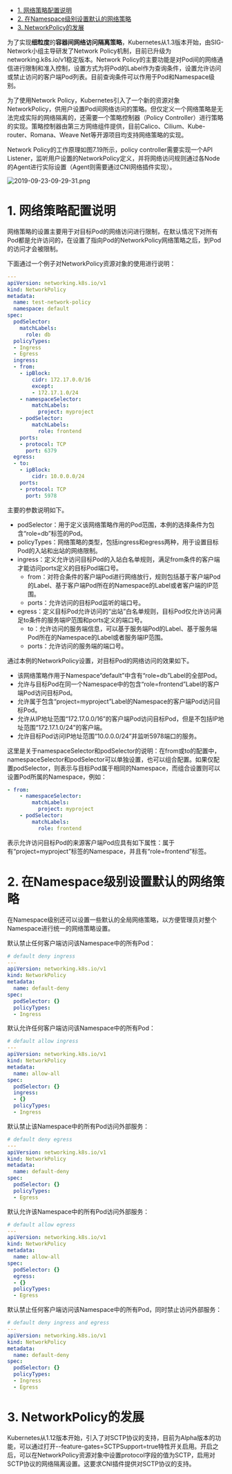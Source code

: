 
<!-- @import "[TOC]" {cmd="toc" depthFrom=1 depthTo=6 orderedList=false} -->

<!-- code_chunk_output -->

- [1. 网络策略配置说明](#1-网络策略配置说明)
- [2. 在Namespace级别设置默认的网络策略](#2-在namespace级别设置默认的网络策略)
- [3. NetworkPolicy的发展](#3-networkpolicy的发展)

<!-- /code_chunk_output -->

为了实现**细粒度**的**容器间网络访问隔离策略**，Kubernetes从1.3版本开始，由SIG\-Network小组主导研发了Network Policy机制，目前已升级为networking.k8s.io/v1稳定版本。Network Policy的主要功能是对Pod间的网络通信进行限制和准入控制，设置方式为将Pod的Label作为查询条件，设置允许访问或禁止访问的客户端Pod列表。目前查询条件可以作用于Pod和Namespace级别。

为了使用Network Policy，Kubernetes引入了一个新的资源对象NetworkPolicy，供用户设置Pod间网络访问的策略。但仅定义一个网络策略是无法完成实际的网络隔离的，还需要一个策略控制器（Policy Controller）进行策略的实现。策略控制器由第三方网络组件提供，目前Calico、Cilium、Kube\-router、Romana、Weave Net等开源项目均支持网络策略的实现。

Network Policy的工作原理如图7.19所示，policy controller需要实现一个API Listener，监听用户设置的NetworkPolicy定义，并将网络访问规则通过各Node的Agent进行实际设置（Agent则需要通过CNI网络插件实现）。

![2019-09-23-09-29-31.png](./images/2019-09-23-09-29-31.png)

# 1. 网络策略配置说明

网络策略的设置主要用于对目标Pod的网络访问进行限制，在默认情况下对所有Pod都是允许访问的，在设置了指向Pod的NetworkPolicy网络策略之后，到Pod的访问才会被限制。

下面通过一个例子对NetworkPolicy资源对象的使用进行说明：

```yaml
---
apiVersion: networking.k8s.io/v1
kind: NetworkPolicy
metadata:
  name: test-network-policy
  namespace: default
spec:
  podSelector:
    matchLabels:
      role: db
  policyTypes:
  - Ingress
  - Egress
  ingress:
  - from:
    - ipBlock:
        cidr: 172.17.0.0/16
        except:
        - 172.17.1.0/24
    - namespaceSelector:
        matchLabels:
          project: myproject
    - podSelector:
        matchLabels:
          role: frontend
    ports:
    - protocol: TCP
      port: 6379
  egress:
  - to:
    - ipBlock:
        cidr: 10.0.0.0/24
    ports:
    - protocol: TCP
      port: 5978
```

主要的参数说明如下。

* podSelector：用于定义该网络策略作用的Pod范围，本例的选择条件为包含“role=db”标签的Pod。
* policyTypes：网络策略的类型，包括ingress和egress两种，用于设置目标Pod的入站和出站的网络限制。
* ingress：定义允许访问目标Pod的入站白名单规则，满足from条件的客户端才能访问ports定义的目标Pod端口号。
    - from：对符合条件的客户端Pod进行网络放行，规则包括基于客户端Pod的Label、基于客户端Pod所在的Namespace的Label或者客户端的IP范围。
    - ports：允许访问的目标Pod监听的端口号。
* egress：定义目标Pod允许访问的“出站”白名单规则，目标Pod仅允许访问满足to条件的服务端IP范围和ports定义的端口号。
    - to：允许访问的服务端信息，可以基于服务端Pod的Label、基于服务端Pod所在的Namespace的Label或者服务端IP范围。
    - ports：允许访问的服务端的端口号。

通过本例的NetworkPolicy设置，对目标Pod的网络访问的效果如下。

* 该网络策略作用于Namespace“default”中含有“role=db”Label的全部Pod。
* 允许与目标Pod在同一个Namespace中的包含“role=frontend”Label的客户端Pod访问目标Pod。
* 允许属于包含“project=myproject”Label的Namespace的客户端Pod访问目标Pod。
* 允许从IP地址范围“172.17.0.0/16”的客户端Pod访问目标Pod，但是不包括IP地址范围“172.17.1.0/24”的客户端。
* 允许目标Pod访问IP地址范围“10.0.0.0/24”并监听5978端口的服务。

这里是关于namespaceSelector和podSelector的说明：在from或to的配置中，namespaceSelector和podSelector可以单独设置，也可以组合配置。如果仅配置podSelector，则表示与目标Pod属于相同的Namespace，而组合设置则可以设置Pod所属的Namespace，例如：

```yaml
- from:
    - namespaceSelector:
        matchLabels:
          project: myproject
    - podSelector:
        matchLabels:
          role: frontend
```

表示允许访问目标Pod的来源客户端Pod应具有如下属性：属于有“project=myproject”标签的Namespace，并且有“role=frontend”标签。

# 2. 在Namespace级别设置默认的网络策略

在Namespace级别还可以设置一些默认的全局网络策略，以方便管理员对整个Namespace进行统一的网络策略设置。

默认禁止任何客户端访问该Namespace中的所有Pod：

```yaml
# default deny ingress
---
apiVersion: networking.k8s.io/v1
kind: NetworkPolicy
metadata:
  name: default-deny
spec:
  podSelector: {}
  policyTypes:
  - Ingress
```

默认允许任何客户端访问该Namespace中的所有Pod：

```yaml
# default allow ingress
---
apiVersion: networking.k8s.io/v1
kind: NetworkPolicy
metadata:
  name: allow-all
spec:
  podSelector: {}
  ingress:
  - {}
  policyTypes:
  - Ingress
```

默认禁止该Namespace中的所有Pod访问外部服务：

```yaml
# default deny egress
---
apiVersion: networking.k8s.io/v1
kind: NetworkPolicy
metadata:
  name: default-deny
spec:
  podSelector: {}
  policyTypes:
  - Egress
```

默认允许该Namespace中的所有Pod访问外部服务：

```yaml
# default allow egress
---
apiVersion: networking.k8s.io/v1
kind: NetworkPolicy
metadata:
  name: allow-all
spec:
  podSelector: {}
  egress:
  - {}
  policyTypes:
  - Egress
```

默认禁止任何客户端访问该Namespace中的所有Pod，同时禁止访问外部服务：

```yaml
# default deny ingress and egress
---
apiVersion: networking.k8s.io/v1
kind: NetworkPolicy
metadata:
  name: default-deny
spec:
  podSelector: {}
  policyTypes:
  - Ingress
  - Egress
```

# 3. NetworkPolicy的发展

Kubernetes从1.12版本开始，引入了对SCTP协议的支持，目前为Alpha版本的功能，可以通过打开\-\-feature\-gates=SCTPSupport=true特性开关启用。开启之后，可以在NetworkPolicy资源对象中设置protocol字段的值为SCTP，启用对SCTP协议的网络隔离设置。这要求CNI插件提供对SCTP协议的支持。